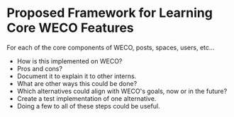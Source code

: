 # Proposed Framework for Learning Core WECO Features

 For each of the core components of WECO, posts, spaces, users, etc...
- How is this implemented on WECO?
- Pros and cons?
- Document it to explain it to other interns.
- What are other ways this could be done?
- Which alternatives could align with WECO's goals, now or in the future?
- Create a test implementation of one alternative.
- Doing a few to all of these steps could be useful.